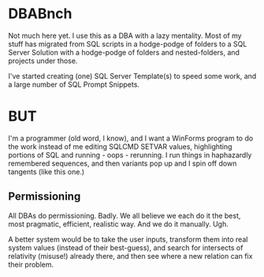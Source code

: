 # DBABnch

Not much here yet.  I use this as a DBA with a lazy mentality.  Most of my stuff has migrated from SQL scripts in a hodge-podge of folders to a SQL Server Solution with a hodge-podge of folders and nested-folders, and projects under those.

I've started creating (one) SQL Server Template(s) to speed some work, and a large number of SQL Prompt Snippets.

# BUT

I'm a programmer (old word, I know), and I want a WinForms program to do the work instead of me editing SQLCMD SETVAR values, highlighting portions of SQL and running - oops - rerunning.
I run things in haphazardly remembered sequences, and then variants pop up and I spin off down tangents (like this one.)  

## Permissioning

All DBAs do permissioning.  Badly.  We all believe we each do it the best, most pragmatic, efficient, realistic way.  And we do it manually.  Ugh.

A better system would be to take the user inputs, transform them into real system values (instead of their best-guess), and search for intersects of relativity (misuse!) already there, and then see where a new relation can fix their problem.
